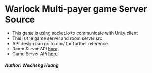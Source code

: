 # Warlock Multi-payer game Server Source
* This game is using socket.io to communicate with Unity client
* This is the game server and room server src
* API design can go to doc/ for further reference
* Room Server API [here](doc/RoomServerAPI.md)
* Game Server APi [here](doc/GameServerAPI.md)

##### Author: Weicheng Huang
